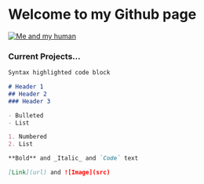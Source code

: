 # Welcome to my Github page

<a href="https://mspooka.github.io/litterbox/"><img src="http://www.lovethispic.com/uploaded_images/254892-Cute-Angry-Cat.jpg" title="Me and my human" style="pointer-events: none"/></a>


### Current Projects...


```markdown
Syntax highlighted code block

# Header 1
## Header 2
### Header 3

- Bulleted
- List

1. Numbered
2. List

**Bold** and _Italic_ and `Code` text

[Link](url) and ![Image](src)
```

